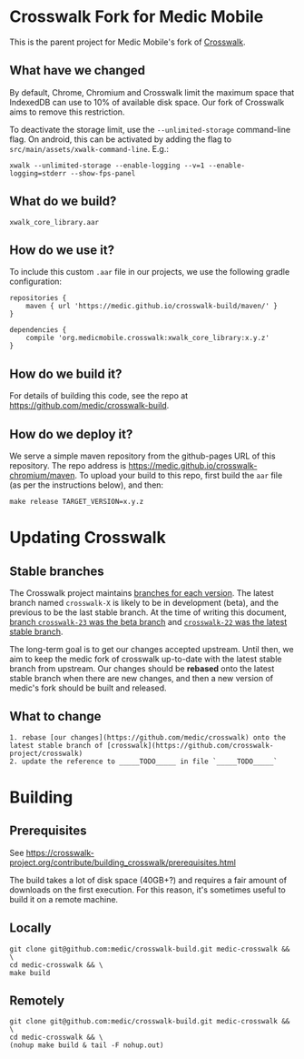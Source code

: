 # Crosswalk Fork for Medic Mobile

This is the parent project for Medic Mobile's fork of [Crosswalk](http://crosswalk-project.org/).

## What have we changed

By default, Chrome, Chromium and Crosswalk limit the maximum space that IndexedDB can use to 10% of available disk space.  Our fork of Crosswalk aims to remove this restriction.

To deactivate the storage limit, use the `--unlimited-storage` command-line flag.  On android, this can be activated by adding the flag to `src/main/assets/xwalk-command-line`.  E.g.:

	xwalk --unlimited-storage --enable-logging --v=1 --enable-logging=stderr --show-fps-panel

## What do we build?

	xwalk_core_library.aar

## How do we use it?

To include this custom `.aar` file in our projects, we use the following gradle configuration:

	repositories {
		maven { url 'https://medic.github.io/crosswalk-build/maven/' }
	}

	dependencies {
		compile 'org.medicmobile.crosswalk:xwalk_core_library:x.y.z'
	}

## How do we build it?

For details of building this code, see the repo at https://github.com/medic/crosswalk-build.

## How do we deploy it?

We serve a simple maven repository from the github-pages URL of this repository.  The repo address is https://medic.github.io/crosswalk-chromium/maven.  To upload your build to this repo, first build the `aar` file (as per the instructions below), and then:

	make release TARGET_VERSION=x.y.z


# Updating Crosswalk

## Stable branches

The Crosswalk project maintains [branches for each version](https://github.com/crosswalk-project/crosswalk/branches).  The latest branch named `crosswalk-X` is likely to be in development (beta), and the previous to be the last stable branch.  At the time of writing this document, [branch `crosswalk-23` was the beta branch](https://github.com/crosswalk-project/crosswalk/tree/crosswalk-23) and [`crosswalk-22` was the latest stable branch](https://github.com/crosswalk-project/crosswalk/tree/crosswalk-22).

The long-term goal is to get our changes accepted upstream.  Until then, we aim to keep the medic fork of crosswalk up-to-date with the latest stable branch from upstream.  Our changes should be **rebased** onto the latest stable branch when there are new changes, and then a new version of medic's fork should be built and released.

## What to change

	1. rebase [our changes](https://github.com/medic/crosswalk) onto the latest stable branch of [crosswalk](https://github.com/crosswalk-project/crosswalk)
	2. update the reference to _____TODO_____ in file `_____TODO_____`

# Building

## Prerequisites

See https://crosswalk-project.org/contribute/building_crosswalk/prerequisites.html


The build takes a lot of disk space (40GB+?) and requires a fair amount of downloads on the first execution.  For this reason, it's sometimes useful to build it on a remote machine.

## Locally

	git clone git@github.com:medic/crosswalk-build.git medic-crosswalk && \
	cd medic-crosswalk && \
	make build

## Remotely

	git clone git@github.com:medic/crosswalk-build.git medic-crosswalk && \
	cd medic-crosswalk && \
	(nohup make build & tail -F nohup.out)
